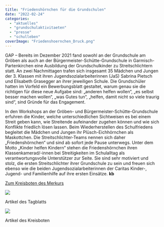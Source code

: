 ```yaml
---
title: "Friedenshörnchen für die Grundschulen"
date: "2022-02-24"
categories: 
  - "aktuelles"
  - "grundschulaktivitaeten"
  - "presse"
  - "schulleben"
coverImage: "Friedenshoernchen_Druck.png"
---
```


GAP – Bereits im Dezember 2021 fand sowohl an der Grundschule am Gröben als auch an der Bürgermeister-Schütte-Grundschule in Garmisch-Partenkirchen eine Ausbildung der Grundschulkinder zu Streitschlichtern statt. An zwei Nachmittagen trafen sich insgesamt 35 Mädchen und Jungen der 3. Klassen mit ihren Jugendsozialarbeiterinnen (JaS) Sabrina Pietsch und Elisabeth Grasegger an ihrer jeweiligen Schule. Die Grundschüler hatten im Vorfeld ein Bewerbungsblatt gestaltet, warum genau sie die richtigen für diese neue Aufgabe sind: „anderen helfen wollen“, „es selbst besser machen wollen“, „was Gutes tun“, „helfen, damit nicht so viele traurig sind“, sind Gründe für das Engagement.

In den Workshops an der Gröben- und Bürgermeister-Schütte-Grundschule erfuhren die Kinder, welche unterschiedlichen Sichtweisen es bei einem Streit geben kann, wie Streitende aufeinander zugehen können und wie sich Konflikte friedlich lösen lassen. Beim Wiederherstellen des Schulfriedens begleitet die Mädchen und Jungen ihr Plüsch-Eichhörnchen als Maskottchen. Die Streitschlichter-Teams nennen sich daher „Friedenshörnchen“ und sind ab sofort jede Pause unterwegs. Unter dem Motto „Kinder helfen Kindern“ stehen die Friedenshörnchen ihren Klassenkamerad/-innen bei Streitigkeiten im Schulalltag als verantwortungsvolle Unterstützer zur Seite. Sie sind sehr motiviert und stolz, die ersten Streitschlichter ihrer Grundschule zu sein und freuen sich ebenso wie die beiden Jugendsozialarbeiterinnen der Caritas Kinder-, Jugend- und Familienhilfe auf ihre ersten Einsätze. **kb**

[Zum Kreisboten des Merkurs](https://www.merkur.de/lokales/garmisch-partenkirchen/kreisbote/garmisch-partenkirchen-friedenshoernchen-fuer-die-grundschulen-91346610.html)

![](Friedenshoernchen-Tagblatt-1024x479.jpg)

Artikel des Tagblatts

![](Friedenshoernchen-Kreisbote-1024x738.jpg)

Artikel des Kreisboten
